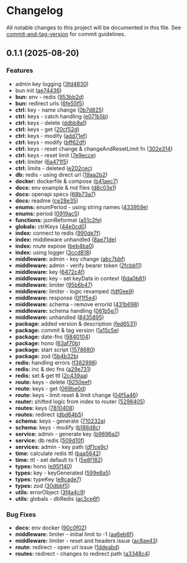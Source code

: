 # Changelog

All notable changes to this project will be documented in this file. See [commit-and-tag-version](https://github.com/absolute-version/commit-and-tag-version) for commit guidelines.

## 0.1.1 (2025-08-20)


### Features

* admin key logging ([3fd4830](https://github.com/codevry/foundation/commit/3fd4830a8947747989c6c006ca966c7a89db0c1f))
* bun init ([ae74436](https://github.com/codevry/foundation/commit/ae74436e4b36b126cf0991e4cdbdded0fb08708c))
* **bun:** env - redis ([953bb2d](https://github.com/codevry/foundation/commit/953bb2df7794ad105fdbf7f0f853ba82b3630470))
* **bun:** redirect urls ([6fe55f5](https://github.com/codevry/foundation/commit/6fe55f539f515b6305066a0fd156f8f65e2ad59c))
* **ctrl:** key - name change ([0b7d825](https://github.com/codevry/foundation/commit/0b7d82536f34d05080c5a1c2ef9efd04637060a1))
* **ctrl:** keys - catch handling ([e071b5b](https://github.com/codevry/foundation/commit/e071b5b6cb4786fc0409fbcf368d5d9d5fe79fe7))
* **ctrl:** keys - delete ([ddbb8a1](https://github.com/codevry/foundation/commit/ddbb8a1b244fc341d19998c4c1a07ae636ab828a))
* **ctrl:** keys - get ([20cf52d](https://github.com/codevry/foundation/commit/20cf52d1e9ae81eab47bf436ffb667b9f19d3006))
* **ctrl:** keys - modify ([add71ef](https://github.com/codevry/foundation/commit/add71ef1c063071e202b63c1aba2203c03c68db5))
* **ctrl:** keys - modify ([bff62df](https://github.com/codevry/foundation/commit/bff62df35515fd3c189efddfa43b01c7ecd8ac8f))
* **ctrl:** keys - reset change & changeAndResetLimit fn ([302e314](https://github.com/codevry/foundation/commit/302e314625c28b279aac38eb4ad352a01dac8d1e))
* **ctrl:** keys - reset limit ([7e9ecce](https://github.com/codevry/foundation/commit/7e9ecce506e705f7cd0f1ed4f93b69903049556f))
* **ctrl:** limiter ([6a471f5](https://github.com/codevry/foundation/commit/6a471f5198bb79b7560cc6532f48a78f21be55c4))
* **ctrl:** limits - deleted ([e202cec](https://github.com/codevry/foundation/commit/e202ceceb86261af6fdbc0648bdbf595f15fd8a0))
* **db:** redis - using direct url ([19aa2b2](https://github.com/codevry/foundation/commit/19aa2b20836d23bcc1308dc8c6f4a971ecce9bcb))
* **docker:** dockerfile & compose ([b41aec7](https://github.com/codevry/foundation/commit/b41aec77bbae1fbe8df61563b2a1886bb3dd5edb))
* **docs:** env example & md files ([d8c03e1](https://github.com/codevry/foundation/commit/d8c03e16b2c695fdcc3eeaae06a1bab3d4d8b4f1))
* **docs:** openapi specs ([68b73a7](https://github.com/codevry/foundation/commit/68b73a711880a0cc4b325b411cc93e95c5c4d41e))
* **docs:** readme ([ce28e35](https://github.com/codevry/foundation/commit/ce28e353b9b9110dbced095cebd89277f862e32c))
* **enums:** enumPeriod - using string names ([433959e](https://github.com/codevry/foundation/commit/433959e23971b3634643cde80b173b368e232b7a))
* **enums:** period ([0919ac5](https://github.com/codevry/foundation/commit/0919ac529c71e07d138b09d71e2dd4f40676c268))
* **functions:** jsonReformat ([a51c2fe](https://github.com/codevry/foundation/commit/a51c2fe4c89693f40309598e110862a7831efcce))
* **globals:** ctrlKeys ([44e0cd0](https://github.com/codevry/foundation/commit/44e0cd065599fed906fab8b82dc2e09d79f0efb5))
* **index:** connect to redis ([990de7f](https://github.com/codevry/foundation/commit/990de7f5ee14c0f5b2fe87b25f04d9b6c73ad0fd))
* **index:** middleware unhandled ([8ae71de](https://github.com/codevry/foundation/commit/8ae71de0d3b6268180a98b95c609ff35a29dffda))
* **index:** route expose ([beb4ba0](https://github.com/codevry/foundation/commit/beb4ba0ed0aa00f8e60f4c7253112184fe864065))
* **index:** using logger ([3ccd818](https://github.com/codevry/foundation/commit/3ccd8189a63927edeab8e4827f73a158f51e568a))
* **middleware:** admin - key change ([abc7bbf](https://github.com/codevry/foundation/commit/abc7bbf00829e223f8a9d6729d18c557651c187a))
* **middleware:** admin - verify bearer token ([2fcbb11](https://github.com/codevry/foundation/commit/2fcbb119f09be3ec12791a04f1597540da87039d))
* **middleware:** key ([6472c4f](https://github.com/codevry/foundation/commit/6472c4fad443e401960bda3a2e69590f7870c32c))
* **middleware:** key - set keyData in context ([6da0b81](https://github.com/codevry/foundation/commit/6da0b81071adf69e9a5fa3bd1d6d0f952717f6a0))
* **middleware:** limiter ([95b6b47](https://github.com/codevry/foundation/commit/95b6b47875cb813d6fa9be2e398262df4012c41b))
* **middleware:** limiter - logic revamped ([fdf0ee9](https://github.com/codevry/foundation/commit/fdf0ee9355eff8664d1ffca6d95f08ee19c4d56f))
* **middleware:** response ([0f1f5e4](https://github.com/codevry/foundation/commit/0f1f5e490d37c110b2a35e219d18b13a2bb8a454))
* **middleware:** schema - remove errorId ([431b698](https://github.com/codevry/foundation/commit/431b6983e8ba9a8bd90d5a90e0b3c920d572c5e1))
* **middleware:** schema handling ([061b5e7](https://github.com/codevry/foundation/commit/061b5e7ac762f6d267f311c3125393715e6960c0))
* **middleware:** unhandled ([8435895](https://github.com/codevry/foundation/commit/8435895a6f4b94e4247eedf8472cbbcde19ab9c8))
* **package:** added version & description ([fed6531](https://github.com/codevry/foundation/commit/fed6531d6cc4b5822c43a0508149bf8a0687b64e))
* **package:** commit & tag version ([1a15c5e](https://github.com/codevry/foundation/commit/1a15c5ec622b7fbd976ea9031b42cabc0dba473d))
* **package:** date-fns ([9840104](https://github.com/codevry/foundation/commit/9840104e8e416bf5e4bdf4a7889328cc5745d9d9))
* **package:** hono ([63af70b](https://github.com/codevry/foundation/commit/63af70be18cc4ad6468c3542875c059068323828))
* **package:** start script ([1578680](https://github.com/codevry/foundation/commit/157868030f1184ed6812342e00bb5c88b4c77883))
* **package:** zod ([5b4b32b](https://github.com/codevry/foundation/commit/5b4b32babdac1e196778ce97c1a5b612f10004db))
* **redis:** handling errors ([f382998](https://github.com/codevry/foundation/commit/f382998f155e8b40c25e2477f42f908185780fb1))
* **redis:** inc & dec fns ([a29e731](https://github.com/codevry/foundation/commit/a29e7318ad5c75b5ed6a736b9ee8ab268023235e))
* **redis:** set & get ttl ([2c439aa](https://github.com/codevry/foundation/commit/2c439aa7e697adfc5a407ee1ee901bc7be1db52f))
* **route:** keys - delete ([9250eef](https://github.com/codevry/foundation/commit/9250eeff71f6644c6e3b69ef917da76833808ce1))
* **route:** keys - get ([069be0d](https://github.com/codevry/foundation/commit/069be0d1f0575c1b72eeb69a3e6d1ad4b7f74601))
* **route:** keys - limit reset & limit change ([04f5a46](https://github.com/codevry/foundation/commit/04f5a4628cb70d55ad05972909c13e80d8669f01))
* **router:** shifted logic from index to router ([5298405](https://github.com/codevry/foundation/commit/52984051bb4054be0e883cd68be4f0ea2773e02c))
* **routes:** keys ([7810408](https://github.com/codevry/foundation/commit/7810408dae13bb6a39400f50a23f737223f6f36a))
* **routes:** redirect ([dbd64b5](https://github.com/codevry/foundation/commit/dbd64b55fdca4b4c5359f5642774177a1027e1c0))
* **schema:** keys - generate ([710232a](https://github.com/codevry/foundation/commit/710232abb94c1083502cbb639286aaabb3dc6964))
* **schema:** keys - modify ([b186d8c](https://github.com/codevry/foundation/commit/b186d8ccff2e0cd6037e85923543cb36e2456edc))
* **service:** admin - generate key ([b9696a2](https://github.com/codevry/foundation/commit/b9696a29d727d47f2d3424046a05aec7f5be1934))
* **service:** db redis ([509d10f](https://github.com/codevry/foundation/commit/509d10f797aae0dd75c2da25c136e608a4343008))
* **services:** admin - key path ([df1ce9c](https://github.com/codevry/foundation/commit/df1ce9c5d1bd93c232568aaf824fc2948e6b2dc8))
* **time:** calculate redis ttl ([baa5642](https://github.com/codevry/foundation/commit/baa5642e9be539134febb04880928f0cb5cbdf34))
* **time:** ttl - set default to 1 ([5e8f182](https://github.com/codevry/foundation/commit/5e8f182c0b4e02b1add50974980145e02e0f46ff))
* **types:** hono ([e95f140](https://github.com/codevry/foundation/commit/e95f14053201bcca188ada49f7b3f3f15f97ebff))
* **types:** key - keyGenerated ([599e8a5](https://github.com/codevry/foundation/commit/599e8a5fff901469ede9cc2dfbe63ddf7f6f0757))
* **types:** typeKey ([e8cade7](https://github.com/codevry/foundation/commit/e8cade7f675ad9f60960d68b70de2b038cee5860))
* **types:** zod ([30dbbf5](https://github.com/codevry/foundation/commit/30dbbf5af88fd647589cdb95995a1d4413af73bf))
* **utils:** errorObject ([3f4a4c9](https://github.com/codevry/foundation/commit/3f4a4c9d534e8a7b32eb0fb423a2b5259b2bbfff))
* **utils:** globals - dbRedis ([ac3ce6f](https://github.com/codevry/foundation/commit/ac3ce6f099b52f6722d386b91b016a6fc7ca47d3))


### Bug Fixes

* **docs:** env docker ([90c0f02](https://github.com/codevry/foundation/commit/90c0f02e29971c2195c16a946692343b82f39a8e))
* **middleware:** limiter - initial limit to -1 ([aa6eb6f](https://github.com/codevry/foundation/commit/aa6eb6f40251891d3e5e5dea5695bfbc34916e17))
* **middleware:** limiter - reset and headers issue ([ac8ae43](https://github.com/codevry/foundation/commit/ac8ae4325ba6a3a2257dbb445790fa9d03d400d5))
* **route:** redirect - open url issue ([1ddeabd](https://github.com/codevry/foundation/commit/1ddeabd11c08e149252533e3fe822109d85c351e))
* **routes:** redirect - changes to redirect path ([a3348c4](https://github.com/codevry/foundation/commit/a3348c43c45c1f3c16f2eeca8c64cb4495c4e735))
